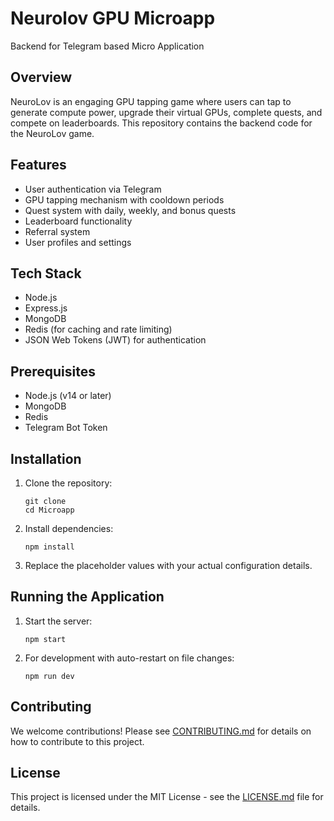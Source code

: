# Neurolov GPU Microapp
Backend for Telegram based Micro Application

## Overview
NeuroLov is an engaging GPU tapping game where users can tap to generate compute power, upgrade their virtual GPUs, complete quests, and compete on leaderboards. This repository contains the backend code for the NeuroLov game.



## Features
- User authentication via Telegram
- GPU tapping mechanism with cooldown periods
- Quest system with daily, weekly, and bonus quests
- Leaderboard functionality
- Referral system
- User profiles and settings

## Tech Stack
- Node.js
- Express.js
- MongoDB
- Redis (for caching and rate limiting)
- JSON Web Tokens (JWT) for authentication

## Prerequisites
- Node.js (v14 or later)
- MongoDB
- Redis
- Telegram Bot Token

## Installation
1. Clone the repository:
   ```
   git clone 
   cd Microapp
   ```

2. Install dependencies:
   ```
   npm install
   ```

2. Replace the placeholder values with your actual configuration details.

## Running the Application
1. Start the server:
   ```
   npm start
   ```

2. For development with auto-restart on file changes:
   ```
   npm run dev
   ```




## Contributing
We welcome contributions! Please see [CONTRIBUTING.md](./CONTRIBUTING.md) for details on how to contribute to this project.

## License
This project is licensed under the MIT License - see the [LICENSE.md](./LICENSE.md) file for details.
